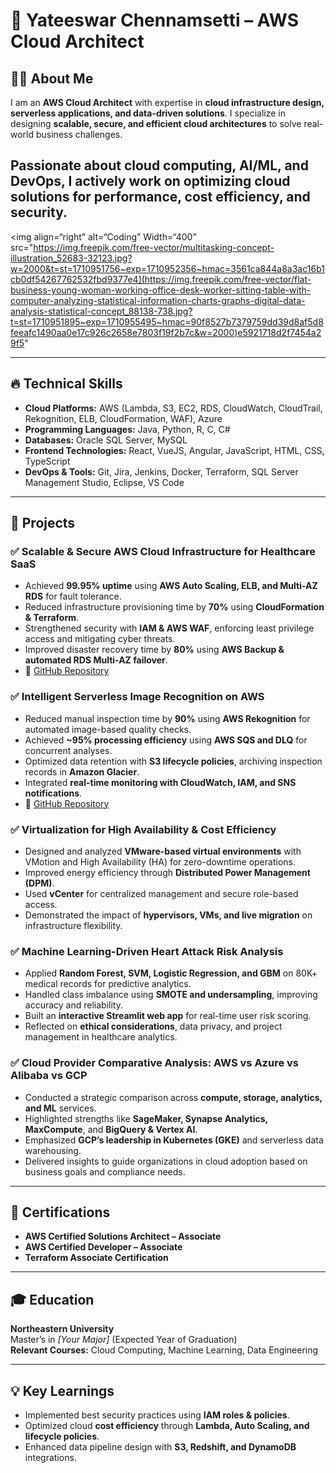 # 🌟 Yateeswar Chennamsetti – AWS Cloud Architect

## 👨‍💻 About Me  
I am an **AWS Cloud Architect** with expertise in **cloud infrastructure design, serverless applications, and data-driven solutions**. I specialize in designing **scalable, secure, and efficient cloud architectures** to solve real-world business challenges.

Passionate about **cloud computing, AI/ML, and DevOps**, I actively work on optimizing cloud solutions for performance, cost efficiency, and security.
---
 <img align=“right” alt=“Coding” Width=“400” src="https://img.freepik.com/free-vector/multitasking-concept-illustration_52683-32123.jpg?w=2000&t=st=1710951756~exp=1710952356~hmac=3561ca844a8a3ac16b1cb0df54267762532fbd9377e4](https://img.freepik.com/free-vector/flat-business-young-woman-working-office-desk-worker-sitting-table-with-computer-analyzing-statistical-information-charts-graphs-digital-data-analysis-statistical-concept_88138-738.jpg?t=st=1710951895~exp=1710955495~hmac=90f8527b7379759dd39d8af5d8feeafc1490aa0e17c926c2658e7803f19f2b7c&w=2000)e5921718d2f7454a29f5"

---
## 🔥 Technical Skills  

- **Cloud Platforms:** AWS (Lambda, S3, EC2, RDS, CloudWatch, CloudTrail, Rekognition, ELB, CloudFormation, WAF), Azure  
- **Programming Languages:** Java, Python, R, C, C#  
- **Databases:** Oracle SQL Server, MySQL  
- **Frontend Technologies:** React, VueJS, Angular, JavaScript, HTML, CSS, TypeScript  
- **DevOps & Tools:** Git, Jira, Jenkins, Docker, Terraform, SQL Server Management Studio, Eclipse, VS Code  

---

## 🚀 Projects  

### ✅ Scalable & Secure AWS Cloud Infrastructure for Healthcare SaaS  
- Achieved **99.95% uptime** using **AWS Auto Scaling, ELB, and Multi-AZ RDS** for fault tolerance.  
- Reduced infrastructure provisioning time by **70%** using **CloudFormation & Terraform**.  
- Strengthened security with **IAM & AWS WAF**, enforcing least privilege access and mitigating cyber threats.  
- Improved disaster recovery time by **80%** using **AWS Backup & automated RDS Multi-AZ failover**.  
- 🔗 [GitHub Repository](https://github.com/chyateeswar4/aws-healthcare-saas)  

### ✅ Intelligent Serverless Image Recognition on AWS  
- Reduced manual inspection time by **90%** using **AWS Rekognition** for automated image-based quality checks.  
- Achieved **~95% processing efficiency** using **AWS SQS and DLQ** for concurrent analyses.  
- Optimized data retention with **S3 lifecycle policies**, archiving inspection records in **Amazon Glacier**.  
- Integrated **real-time monitoring with CloudWatch, IAM, and SNS notifications**.  
- 🔗 [GitHub Repository](https://github.com/chyateeswar4/aws-serverless-image-recognition)  

### ✅ Virtualization for High Availability & Cost Efficiency  
- Designed and analyzed **VMware-based virtual environments** with VMotion and High Availability (HA) for zero-downtime operations.  
- Improved energy efficiency through **Distributed Power Management (DPM)**.  
- Used **vCenter** for centralized management and secure role-based access.  
- Demonstrated the impact of **hypervisors, VMs, and live migration** on infrastructure flexibility.

### ✅ Machine Learning-Driven Heart Attack Risk Analysis  
- Applied **Random Forest, SVM, Logistic Regression, and GBM** on 80K+ medical records for predictive analytics.  
- Handled class imbalance using **SMOTE and undersampling**, improving accuracy and reliability.  
- Built an **interactive Streamlit web app** for real-time user risk scoring.  
- Reflected on **ethical considerations**, data privacy, and project management in healthcare analytics.  

### ✅ Cloud Provider Comparative Analysis: AWS vs Azure vs Alibaba vs GCP  
- Conducted a strategic comparison across **compute, storage, analytics, and ML** services.  
- Highlighted strengths like **SageMaker, Synapse Analytics, MaxCompute**, and **BigQuery & Vertex AI**.  
- Emphasized **GCP’s leadership in Kubernetes (GKE)** and serverless data warehousing.  
- Delivered insights to guide organizations in cloud adoption based on business goals and compliance needs.

---

## 📜 Certifications  

- **AWS Certified Solutions Architect – Associate**  
- **AWS Certified Developer – Associate**  
- **Terraform Associate Certification**  

---

## 🎓 Education  

**Northeastern University**  
Master’s in *[Your Major]* (Expected Year of Graduation)  
**Relevant Courses:** Cloud Computing, Machine Learning, Data Engineering  

---

## 💡 Key Learnings  

- Implemented best security practices using **IAM roles & policies**.  
- Optimized cloud **cost efficiency** through **Lambda, Auto Scaling, and lifecycle policies**.  
- Enhanced data pipeline design with **S3, Redshift, and DynamoDB** integrations.
